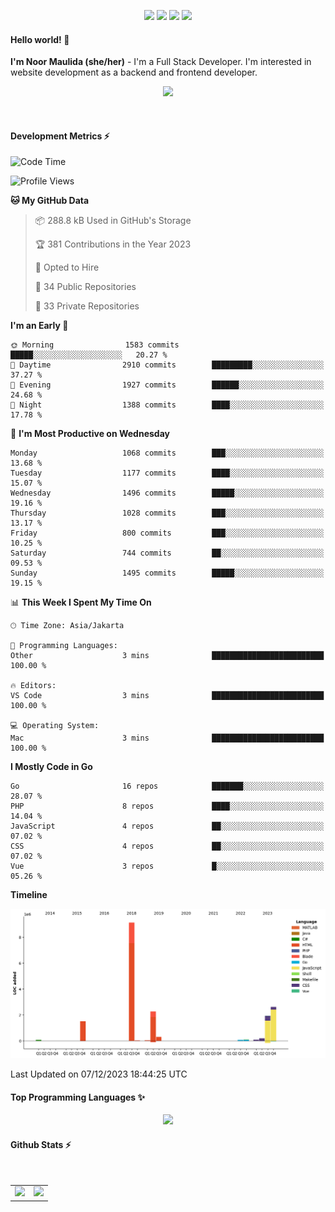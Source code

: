 <p align="center">
  <img src="https://dev.discordprofiles.me/badge/status/814439552055771206?simple=true">
  <img src="https://dev.discordprofiles.me/badge/playing/814439552055771206">
  <img src="https://dev.discordprofiles.me/badge/vscode/814439552055771206">
  <img src="https://dev.discordprofiles.me/badge/spotify/814439552055771206">
</p>

#### Hello world! 👋
**I'm Noor Maulida (she/her)** - I'm a Full Stack Developer. I'm interested in website development as a backend and frontend developer.

<p align="center">
  <img src="https://skillicons.dev/icons?i=go,php,laravel,nodejs,vue,express,ruby,mongodb,docker,aws,gcp" />
</p>
<br>

#### Development Metrics ⚡
<!--START_SECTION:waka-->
![Code Time](http://img.shields.io/badge/Code%20Time-344%20hrs%2039%20mins-blue)

![Profile Views](http://img.shields.io/badge/Profile%20Views-0-blue)

**🐱 My GitHub Data** 

> 📦 288.8 kB Used in GitHub's Storage 
 > 
> 🏆 381 Contributions in the Year 2023
 > 
> 💼 Opted to Hire
 > 
> 📜 34 Public Repositories 
 > 
> 🔑 33 Private Repositories 
 > 
**I'm an Early 🐤** 

```text
🌞 Morning                1583 commits        █████░░░░░░░░░░░░░░░░░░░░   20.27 % 
🌆 Daytime                2910 commits        █████████░░░░░░░░░░░░░░░░   37.27 % 
🌃 Evening                1927 commits        ██████░░░░░░░░░░░░░░░░░░░   24.68 % 
🌙 Night                  1388 commits        ████░░░░░░░░░░░░░░░░░░░░░   17.78 % 
```
📅 **I'm Most Productive on Wednesday** 

```text
Monday                   1068 commits        ███░░░░░░░░░░░░░░░░░░░░░░   13.68 % 
Tuesday                  1177 commits        ████░░░░░░░░░░░░░░░░░░░░░   15.07 % 
Wednesday                1496 commits        █████░░░░░░░░░░░░░░░░░░░░   19.16 % 
Thursday                 1028 commits        ███░░░░░░░░░░░░░░░░░░░░░░   13.17 % 
Friday                   800 commits         ███░░░░░░░░░░░░░░░░░░░░░░   10.25 % 
Saturday                 744 commits         ██░░░░░░░░░░░░░░░░░░░░░░░   09.53 % 
Sunday                   1495 commits        █████░░░░░░░░░░░░░░░░░░░░   19.15 % 
```


📊 **This Week I Spent My Time On** 

```text
🕑︎ Time Zone: Asia/Jakarta

💬 Programming Languages: 
Other                    3 mins              █████████████████████████   100.00 % 

🔥 Editors: 
VS Code                  3 mins              █████████████████████████   100.00 % 

💻 Operating System: 
Mac                      3 mins              █████████████████████████   100.00 % 
```

**I Mostly Code in Go** 

```text
Go                       16 repos            ███████░░░░░░░░░░░░░░░░░░   28.07 % 
PHP                      8 repos             ████░░░░░░░░░░░░░░░░░░░░░   14.04 % 
JavaScript               4 repos             ██░░░░░░░░░░░░░░░░░░░░░░░   07.02 % 
CSS                      4 repos             ██░░░░░░░░░░░░░░░░░░░░░░░   07.02 % 
Vue                      3 repos             █░░░░░░░░░░░░░░░░░░░░░░░░   05.26 % 
```



**Timeline**

![Lines of Code chart](https://raw.githubusercontent.com/noormaulida/noormaulida/main/assets/bar_graph.png)


 Last Updated on 07/12/2023 18:44:25 UTC
<!--END_SECTION:waka-->

#### Top Programming Languages ✨
<p align="center">
  <img src="https://api.githubtrends.io/user/svg/noormaulida/langs?time_range=one_year&include_private=true&compact=true&theme=dark" />
</p>

#### Github Stats ⚡
<p align="center">
  <table>
    <tr>
      <td>
        <img src="https://github-readme-streak-stats.herokuapp.com?user=noormaulida&theme=react&hide_border=true&mode=weekly" height="180" />
      </td>
      <td>
        <img src="https://github-readme-stats.vercel.app/api?username=noormaulida&theme=react&count_private=true&hide_border=true&line_height=20" height="180"/>
      </td>
    </tr>
</p>
<br>
